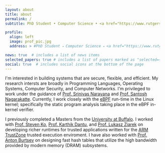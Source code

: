 ```yaml
---
layout: about
title: about
permalink: /
subtitle: PhD Student • Computer Science • <a href="https://www.rutgers.edu/">Rutgers University</a> 

profile:
  align: left
  image: prof_pic.jpg
  address: > #PhD Student 🞄 Computer Science 🞄 <a href="https://www.rutgers.edu/">Rutgers University</a> 

news: true  # includes a list of news items
selected_papers: true # includes a list of papers marked as "selected={true}"
social: true  # includes social icons at the bottom of the page
---
```


I'm interested in building systems that are secure, flexible, and efficient.
My research intersts are broadly in Programming Languages, Operating Systems, Computer Security, and Computer Networks. 
I'm privileged to work under the guidance of [Prof. Srinivas Narayana](https://people.cs.rutgers.edu/~sn624/) and [Prof. Santosh Nagarakatte](https://people.cs.rutgers.edu/~sn349/). 
Currently, I work closely with the [eBPF](https://lwn.net/Articles/740157/) run-time in the Linux
kernel; specifically the static program analysis taking place in the eBPF in-kernel verifier. 

I previously completed a Masters from the [University at Buffalo](https://www.buffalo.edu/). 
I worked with [Prof. Steven Ko](https://steveyko.github.io/), [Prof. Karthik Dantu](https://cse.buffalo.edu/faculty/kdantu/), and [Prof. Lukasz Ziarek](https://cse.buffalo.edu/~lziarek/) on 
developing richer runtimes for trusted applications written for the [ARM TrustZone](https://developer.arm.com/ip-products/security-ip/trustzone) trusted execution enviroment. 
I have also worked with [Prof. Anton Burtsev](https://www.ics.uci.edu/~aburtsev/) on designing fast hash tables that utilize the high bandwidth provided by modern memory (DRAM) subsystems.   

